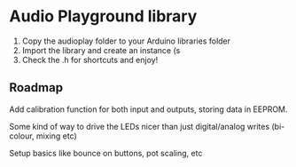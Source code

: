 # Audio Playground library

1) Copy the audioplay folder to your Arduino libraries folder
2) Import the library and create an instance (s
3) Check the .h for shortcuts and enjoy!

## Roadmap

Add calibration function for both input and outputs, storing data in EEPROM.

Some kind of way to drive the LEDs nicer than just digital/analog writes (bi-colour, mixing etc)

Setup basics like bounce on buttons, pot scaling, etc
